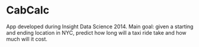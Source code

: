 # CabCalc

App developed during Insight Data Science 2014.
Main goal: given a starting and ending location in NYC, predict how long will a taxi ride take and how much will it cost.
